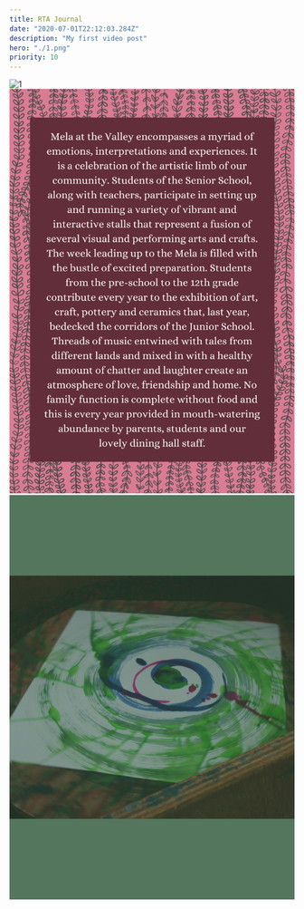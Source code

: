 ```yaml
---
title: RTA Journal
date: "2020-07-01T22:12:03.284Z"
description: "My first video post"
hero: "./1.png"
priority: 10
---
```


![1](./1.png)
![2](./2.png)
![3](./3.png)